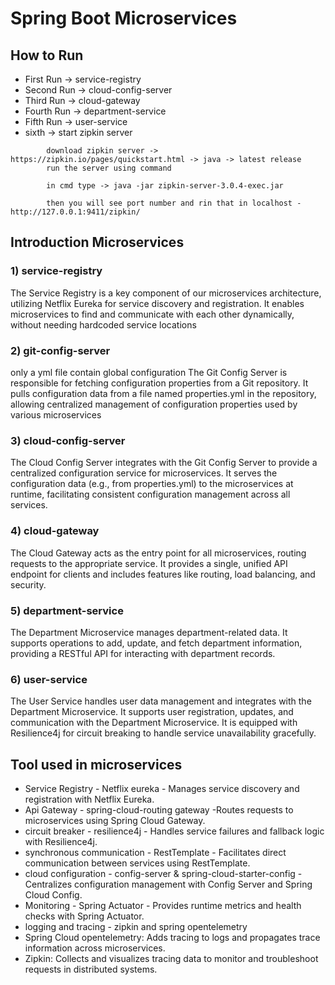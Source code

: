 # Spring Boot Microservices

## How to Run 

* First Run -> service-registry 
* Second Run -> cloud-config-server
* Third Run -> cloud-gateway
* Fourth Run -> department-service
* Fifth Run -> user-service
* sixth -> start zipkin server
``` run
        download zipkin server -> https://zipkin.io/pages/quickstart.html -> java -> latest release
        run the server using command
        
        in cmd type -> java -jar zipkin-server-3.0.4-exec.jar
        
        then you will see port number and rin that in localhost - http://127.0.0.1:9411/zipkin/
 ```

## Introduction Microservices

### 1) service-registry

The Service Registry is a key component of our microservices architecture, utilizing Netflix Eureka for service discovery and registration. It enables microservices to find and communicate with each other dynamically, without needing hardcoded service locations

### 2) git-config-server

only a yml file contain global configuration 
The Git Config Server is responsible for fetching configuration properties from a Git repository. It pulls configuration data from a file named properties.yml in the repository, allowing centralized management of configuration properties used by various microservices

### 3) cloud-config-server

The Cloud Config Server integrates with the Git Config Server to provide a centralized configuration service for microservices. It serves the configuration data (e.g., from properties.yml) to the microservices at runtime, facilitating consistent configuration management across all services.

### 4) cloud-gateway

The Cloud Gateway acts as the entry point for all microservices, routing requests to the appropriate service. It provides a single, unified API endpoint for clients and includes features like routing, load balancing, and security.

### 5) department-service

The Department Microservice manages department-related data. It supports operations to add, update, and fetch department information, providing a RESTful API for interacting with department records.

### 6) user-service

The User Service handles user data management and integrates with the Department Microservice. It supports user registration, updates, and communication with the Department Microservice. It is equipped with Resilience4j for circuit breaking to handle service unavailability gracefully.

## Tool used in microservices

* Service Registry - Netflix eureka - Manages service discovery and registration with Netflix Eureka.
* Api Gateway - spring-cloud-routing gateway -Routes requests to microservices using Spring Cloud Gateway.
* circuit breaker - resilience4j - Handles service failures and fallback logic with Resilience4j.
* synchronous communication - RestTemplate - Facilitates direct communication between services using RestTemplate.
* cloud configuration - config-server & spring-cloud-starter-config - Centralizes configuration management with Config Server and Spring Cloud Config.
* Monitoring - Spring Actuator - Provides runtime metrics and health checks with Spring Actuator.
* logging and tracing - zipkin and spring opentelemetry
* Spring Cloud opentelemetry: Adds tracing to logs and propagates trace information across microservices.
* Zipkin: Collects and visualizes tracing data to monitor and troubleshoot requests in distributed systems.